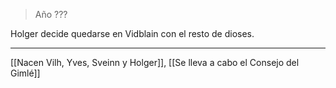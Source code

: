 > Año ???

Holger decide quedarse en Vidblain con el resto de dioses.

---

[[Nacen Vilh, Yves, Sveinn y Holger]], [[Se lleva a cabo el Consejo del Gimlé]]
